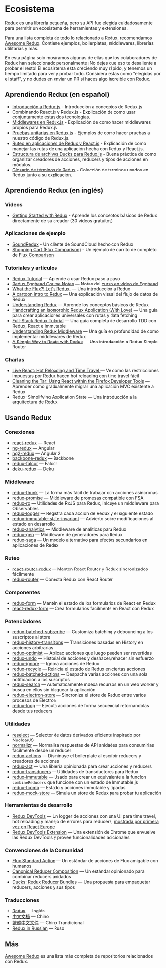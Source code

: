 # Ecosistema
Redux es una librería pequeña, pero su API fue elegida cuidadosamente para permitir un ecosistema de herramientas y extensiones.

Para una lista completa de todo lo relacionado a Redux, recomendamos [Awesome Redux](https://github.com/xgrommx/awesome-redux). Contiene ejemplos, boilerplates, middlewares, librerías utilitarias y más.

En esta página solo mostramos algunas de ellas que los colaboradores de Redux han seleccionado personalmente ¡No dejes que eso te desaliente a probar el resto! El ecosistema esta creciendo muy rápido, y tenemos un tiempo limitado para ver y probar todo. Considera estas como "elegidas por el staff", y no dudes en enviar un PR si haces algo increible con Redux.

## Aprendiendo Redux (en español)
- [Introducción a Redux.js](https://medium.com/react-redux/introducci%C3%B3n-a-redux-js-8bdf4fe0751e) - Introducción a conceptos de Redux.js
- [Combinando React.js y Redux.js](https://medium.com/react-redux/combinando-react-js-y-redux-js-7b45a9dc39ac) - Explicación de como usar conjuntamente estas dos tecnologías.
- [Middlewares en Redux.js](https://medium.com/react-redux/middlewares-en-redux-js-88081fcd6c91) - Explicación de como hacer middlewares propios para Redux.js
- [Pruebas unitarias en Redux.js](https://medium.com/react-redux/pruebas-unitarias-en-redux-js-d7285c013123) - Ejemplos de como hacer pruebas a nuestro código de Redux.js.
- [Ruteo en aplicaciones de Redux y React.js](https://medium.com/react-redux/ruteo-en-aplicaciones-de-redux-y-react-js-d62de452bf1b) - Explicación de como manejar las rutas de una aplicación hecha con Redux y React.js.
- [Estructura de archivos Ducks para Redux.js](https://medium.com/react-redux/estructura-de-archivos-ducks-para-redux-js-36bb56a70cb3#.z7qq00d55) - Buena práctica de como organizar creadores de acciones, reducers y tipos de acciones en módulos.
- [Glosario de términos de Redux](https://medium.com/react-redux/glosario-de-términos-de-redux-c2bca005ca69) - Colección de términos usados en Redux junto a su explicación.

## Aprendiendo Redux (en inglés)
### Vídeos
- [Getting Started with Redux](https://egghead.io/series/getting-started-with-redux) - Aprende los conceptos básicos de Redux directamente de su creador (30 vídeos gratuitos)

### Aplicaciones de ejemplo
- [SoundRedux](https://github.com/andrewngu/sound-redux) - Un cliente de SoundCloud hecho con Redux
- [Shopping Cart (Flux Comparison)](https://github.com/voronianski/flux-comparison/tree/master/redux) - Un ejemplo de carrito de completo de [Flux Comparison](https://github.com/voronianski/flux-comparison)

### Tutoriales y artículos
- [Redux Tutorial](https://github.com/happypoulp/redux-tutorial) — Aprende a usar Redux paso a paso
- [Redux Egghead Course Notes](https://github.com/tayiorbeii/egghead.io_redux_course_notes) — Notas del [curso en vídeo de Egghead](https://egghead.io/series/getting-started-with-redux)
- [What the Flux?! Let's Redux.](https://blog.andyet.com/2015/08/06/what-the-flux-lets-redux) — Una introducción a Redux
- [A cartoon intro to Redux](https://code-cartoons.com/a-cartoon-intro-to-redux-3afb775501a6) — Una explicación visual del flujo de datos de Redux
- [Understanding Redux](http://www.youhavetolearncomputers.com/blog/2015/9/15/a-conceptual-overview-of-redux-or-how-i-fell-in-love-with-a-javascript-state-container) — Aprende los conceptos básicos de Redux
- [Handcrafting an Isomorphic Redux Application (With Love)](https://medium.com/@bananaoomarang/handcrafting-an-isomorphic-redux-application-with-love-40ada4468af4) — Una guía para crear aplicaciones universales con rutas y data fetching
- [Full-Stack Redux Tutorial](http://teropa.info/blog/2015/09/10/full-stack-redux-tutorial.html) — Una guía completa de desarrollo TDD con Redux, React e Immutable
- [Understanding Redux Middleware](https://medium.com/@meagle/understanding-87566abcfb7a#.l033pyr02) — Una guía en profundidad de como implementar middlewares de Redux
- [A Simple Way to Route with Redux](http://jlongster.com/A-Simple-Way-to-Route-with-Redux) — Una introducción a Redux Simple Router

### Charlas
- [Live React: Hot Reloading and Time Travel ](http://youtube.com/watch?v=xsSnOQynTHs) — Ve como las restricciones impuestas por Redux hacen hot reloading con time travel fácil
- [Cleaning the Tar: Using React within the Firefox Developer Tools](https://www.youtube.com/watch?v=qUlRpybs7_c) — Aprender como gradualmente migrar una aplicación MVC existente a Redux
- [Redux: Simplifying Application State](https://www.youtube.com/watch?v=okdC5gcD-dM) — Una introducción a la arquitectura de Redux

## Usando Redux
### Conexiones
- [react-redux](https://github.com/gaearon/react-redux) — React
- [ng-redux](https://github.com/wbuchwalter/ng-redux) — Angular
- [ng2-redux](https://github.com/wbuchwalter/ng2-redux) — Angular 2
- [backbone-redux](https://github.com/redbooth/backbone-redux) — Backbone
- [redux-falcor](https://github.com/ekosz/redux-falcor) — Falcor
- [deku-redux](https://github.com/troch/deku-redux) — Deku

### Middleware
- [redux-thunk](http://github.com/gaearon/redux-thunk) — La forma más fácil de trabajar con acciones asíncronas
- [redux-promise](https://github.com/acdlite/redux-promise) — Middleware de promesas compatible con [FSA](https://github.com/acdlite/flux-standard-action)
- [redux-rx](https://github.com/acdlite/redux-rx) — Utilidades de RxJS para Redux, inlcuye un middleware para Observables
- [redux-logger](https://github.com/fcomb/redux-logger) — Registra cada acción de Redux y el siguiente estado
- [redux-immutable-state-invariant](https://github.com/leoasis/redux-immutable-state-invariant) — Advierto sobre modificaciones al estado en desarrollo
- [redux-analytics](https://github.com/markdalgleish/redux-analytics) — Middleware de analiticas para Redux
- [redux-gen](https://github.com/weo-edu/redux-gen) — Middleware de generadores para Redux
- [redux-saga](https://github.com/yelouafi/redux-saga) — Un modelo alternativo para efectos secundarios en aplicaciones de Redux

### Ruteo
- [react-router-redux](https://github.com/rackt/react-router-redux) — Manten React Router y Redux sincronizados fácilmente
- [redux-router](https://github.com/acdlite/redux-router) — Conecta Redux con React Router

### Componentes
- [redux-form](https://github.com/erikras/redux-form) — Mantén el estado de los formularios de React en Redux
- [react-redux-form](https://github.com/davidkpiano/react-redux-form) — Crea formularios facilmente en React con Redux

### Potenciadores
- [redux-batched-subscribe](https://github.com/tappleby/redux-batched-subscribe) — Customiza batching y debouncing a los suscriptos al store
- [redux-history-transitions](https://github.com/johanneslumpe/redux-history-transitions) — Transiciones basadas en History en acciones arbitrarias
- [redux-optimist](https://github.com/ForbesLindesay/redux-optimist) — Aplicac acciones que luego pueden ser revertidas
- [redux-undo](https://github.com/omnidan/redux-undo) — Historial de acciones y deshacer/rehacer sin esfuerzo
- [redux-ignore](https://github.com/omnidan/redux-ignore) — Ignora acciones de Redux
- [redux-recycle](https://github.com/omnidan/redux-recycle) — Reinicia el estado de Redux en ciertas acciones
- [redux-batched-actions](https://github.com/tshelburne/redux-batched-actions) — Despacha varias acciones con una sola notificación a los suscriptos
- [redux-search](https://github.com/treasure-data/redux-search) — Automáticamente indexa recursos en un web worker y busca en ellos sin bloquear la aplicación
- [redux-electron-store](https://github.com/samiskin/redux-electron-store) — Sincroniza el store de Redux entre varios procesos de Electron
- [redux-loop](https://github.com/raisemarketplace/redux-loop) — Ejecuta acciones de forma secuencial retornandolas desde tus reducers

### Utilidades
- [reselect](https://github.com/faassen/reselect) — Selector de datos derivados eficiente inspirado por NuclearJS
- [normalizr](https://github.com/gaearon/normalizr) — Normaliza respuestas de API anidades para consumirlas facilmente desde un reducer
- [redux-actions](https://github.com/acdlite/redux-actions) — Disminuye el boilerplate al escribir reducers y creadores de acciones
- [redux-act](https://github.com/pauldijou/redux-act) — Una librería opinionada para crear acciones y reducers
- [redux-transducers](https://github.com/acdlite/redux-transducers) — Utilidades de transductores para Redux
- [redux-immutable](https://github.com/gajus/redux-immutable) — Usado para crear un equivalente a la funcíon `combineReducers` que funcione con un estado de Immutable.js
- [redux-tcomb](https://github.com/gcanti/redux-tcomb) — Estado y acciones immutable y tipadas
- [redux-mock-store](https://github.com/arnaudbenard/redux-mock-store) — Simula un store de Redux para probar tu aplicación

### Herramientas de desarrollo
- [Redux DevTools](http://github.com/gaearon/redux-devtools) — Un logger de acciones con una UI para time travel, hot reloading y manejo de errores para reducers, [mostrada por primera vez en React Europe](https://www.youtube.com/watch?v=xsSnOQynTHs)
- [Redux DevTools Extension](https://github.com/zalmoxisus/redux-devtools-extension) — Una extensión de Chrome que envuelve las Redux DevTools y provee funcionalidades adicionales

### Convenciones de la Comunidad
- [Flux Standard Action](https://github.com/acdlite/flux-standard-action) — Un estándar de acciones de Flux amigable con humanos
- [Canonical Reducer Composition](https://github.com/gajus/canonical-reducer-composition) — Un estándar opinionado para combinar reducers anidados
- [Ducks: Redux Reducer Bundles](https://github.com/erikras/ducks-modular-redux) — Una propuesta para empaquetar reducers, acciones y sus tipos

### Traducciones
- [Redux](http://redux.js.org/) — Inglés
- [中文文档](http://camsong.github.io/redux-in-chinese/) — Chino
- [繁體中文文件](https://github.com/chentsulin/redux) — Chino Trandicional
- [Redux in Russian](https://github.com/rajdee/redux-in-russian) — Ruso

## Más
[Awesome Redux](https://github.com/xgrommx/awesome-redux) es una lista más completa de repositorios relacionados con Redux.
